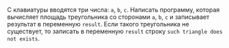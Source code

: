С клавиатуры вводятся три числа: `a`, `b`, `c`. Написать программу, которая вычисляет площадь треугольника со сторонами `a`, `b`, `c` и записывает результат в переменную `result`. Если такого треугольника не существует, то записать в переменную `result` строку `such triangle does not exists`.